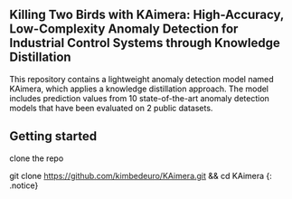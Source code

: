 Killing Two Birds with KAimera: High-Accuracy, Low-Complexity Anomaly Detection for Industrial Control Systems through Knowledge Distillation
-------------
<span style="color:black;"> This repository contains a lightweight anomaly detection model named KAimera, which applies a knowledge distillation approach. The model includes prediction values from 10 state-of-the-art anomaly detection models that have been evaluated on 2 public datasets. <span>

Getting started
-------------
<span style="color:black;"> clone the repo <span>


<span style="color:black;"> git clone https://github.com/kimbedeuro/KAimera.git && cd KAimera <span>
{: .notice}
